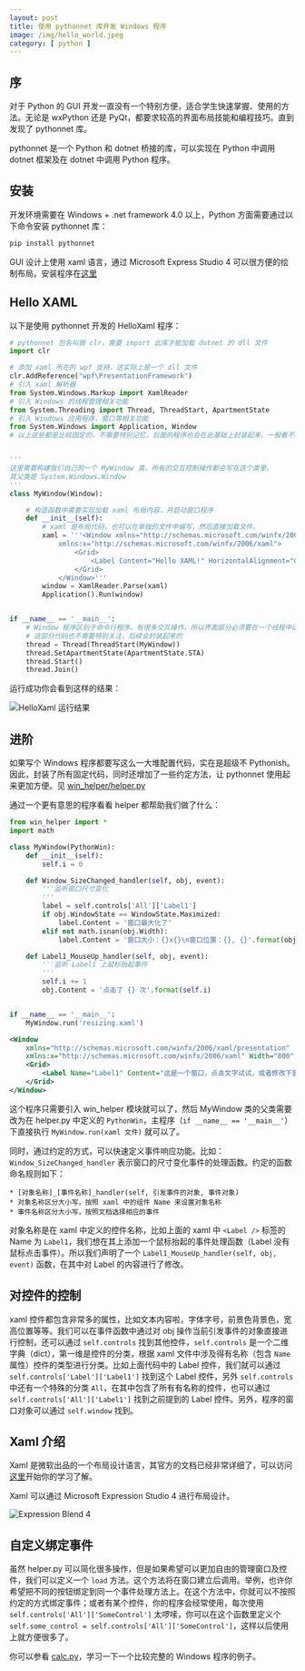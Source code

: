 ```yaml
---
layout: post
title: 使用 pythonnet 库开发 Windows 程序
image: /img/hello_world.jpeg
category: [ python ]
---
```


## 序
对于 Python 的 GUI 开发一直没有一个特别方便，适合学生快速掌握、使用的方法。无论是 wxPython 还是 PyQt，都要求较高的界面布局技能和编程技巧。直到发现了 pythonnet 库。

pythonnet 是一个 Python 和 dotnet 桥接的库，可以实现在 Python 中调用 dotnet 框架及在 dotnet 中调用 Python 程序。

## 安装
开发环境需要在 Windows + .net framework 4.0 以上，Python 方面需要通过以下命令安装 pythonnet 库：
```bash
pip install pythonnet
```

GUI 设计上使用 xaml 语言，通过 Microsoft Express Studio 4 可以很方便的绘制布局。安装程序在[这里](http://download.microsoft.com/download/B/4/E/B4E108E1-14EC-4E9D-96ED-379D687270C0/ExpressionStudio_UltimateTrial_zh-Hans.exe)

## Hello XAML
以下是使用 pythonnet 开发的 HelloXaml 程序：
```python
# pythonnet 包名叫做 clr，需要 import 此库才能加载 dotnet 的 dll 文件
import clr                                                          

# 添加 xaml 所在的 wpf 支持，这实际上是一个 dll 文件
clr.AddReference("wpf\PresentationFramework")
# 引入 xaml 解析器
from System.Windows.Markup import XamlReader
# 引入 Windows 的线程管理相关功能
from System.Threading import Thread, ThreadStart, ApartmentState
# 引入 Windows 应用程序，窗口等相关功能
from System.Windows import Application, Window
# 以上这些都是比较固定的，不需要特别记忆，后面的程序也会在此基础上封装起来，一般看不到的


'''
这里需要构建我们自己的一个 MyWindow 类，所有的交互控制操作都会写在这个类里。
其父类是 System.Windows.Window
'''
class MyWindow(Window):

    # 构造函数中需要实现加载 xaml 布局内容，并启动窗口程序
    def __init__(self):
        # xaml 是布局代码，也可以在单独的文件中编写，然后直接加载文件。
        xaml = '''<Window xmlns="http://schemas.microsoft.com/winfx/2006/xaml/presentation"
            xmlns:x="http://schemas.microsoft.com/winfx/2006/xaml">
                <Grid>
                    <Label Content="Hello XAML!" HorizontalAlignment="Center" VerticalAlignment="Center"/>
                </Grid>
            </Window>'''
        window = XamlReader.Parse(xaml)
        Application().Run(window)


if __name__ == '__main__':
    # Window 程序区别于命令行程序，有很多交互操作，所以界面部分必须要在一个线程中运行。
    # 这部分代码也不需要特别关注，后续会封装起来的
    thread = Thread(ThreadStart(MyWindow))
    thread.SetApartmentState(ApartmentState.STA)
    thread.Start()
    thread.Join()
```

运行成功你会看到这样的结果：

![HelloXaml 运行结果](./1.png)

## 进阶
如果写个 Windows 程序都要写这么一大堆配置代码，实在是超级不 Pythonish。因此，封装了所有固定代码，同时还增加了一些约定方法，让 pythonnet 使用起来更加方便。见 [win_helper/helper.py](./win_helper/helper.py)

通过一个更有意思的程序看看 helper 都帮助我们做了什么：
```python
from win_helper import *
import math

class MyWindow(PythonWin):
    def __init__(self):
        self.i = 0

    def Window_SizeChanged_handler(self, obj, event):
        '''监听窗口尺寸变化
        '''
        label = self.controls['All']['Label1']
        if obj.WindowState == WindowState.Maximized:
            label.Content = '窗口最大化了'
        elif not math.isnan(obj.Width):
            label.Content = '窗口大小：{}x{}\n窗口位置：{}, {}'.format(obj.Width, obj.Height, obj.Top, obj.Left)

    def Label1_MouseUp_handler(self, obj, event):
        '''监听 Label1 上鼠标抬起事件
        '''
        self.i += 1
        obj.Content = '点击了 {} 次'.format(self.i)


if __name__ == '__main__':
    MyWindow.run('resizing.xaml')
```

```xml
<Window
    xmlns="http://schemas.microsoft.com/winfx/2006/xaml/presentation"
    xmlns:x="http://schemas.microsoft.com/winfx/2006/xaml" Width="800" Height="600">
    <Grid>
        <Label Name="Label1" Content="这是一个窗口，点击文字试试，或者修改下窗口尺寸" HorizontalAlignment="Center" VerticalAlignment="Center"/>
    </Grid>
</Window>
```


这个程序只需要引入 win_helper 模块就可以了，然后 MyWindow 类的父类需要改为在 helper.py 中定义的 `PythonWin`，主程序（`if __name__ == '__main__'`）下直接执行 `MyWindow.run(xaml 文件)` 就可以了。

同时，通过约定的方式，可以快速定义事件响应功能。比如：`Window_SizeChanged_handler` 表示窗口的尺寸变化事件的处理函数。约定的函数命名规则如下：

    * [对象名称]_[事件名称]_handler(self, 引发事件的对象, 事件对象)
    * 对象名称区分大小写，按照 xaml 中的组件 Name 来设置对象名称
    * 事件名称区分大小写，按照文档选择相应的事件

对象名称是在 xaml 中定义的控件名称，比如上面的 xaml 中 `<Label />` 标签的 Name 为 `Label1`，我们想在其上添加一个鼠标抬起的事件处理函数（Label 没有鼠标点击事件）。所以我们声明了一个 `Label1_MouseUp_handler(self, obj, event)` 函数，在其中对 Label 的内容进行了修改。


## 对控件的控制

xaml 控件都包含非常多的属性，比如文本内容啦，字体字号，前景色背景色，宽高位置等等。我们可以在事件函数中通过对 obj 操作当前引发事件的对象直接进行控制，还可以通过 `self.controls` 找到其他控件，`self.controls` 是一个二维字典（dict），第一维是控件的分类，根据 xaml 文件中涉及得有名称（包含 `Name` 属性）控件的类型进行分类。比如上面代码中的 Label 控件，我们就可以通过 `self.controls['Label']['Label1']` 找到这个 Label 控件，另外 `self.controls` 中还有一个特殊的分类 `All`，在其中包含了所有有名称的控件，也可以通过 `self.controls['All']['Label1']` 找到之前提到的 Label 控件。另外，程序的窗口对象可以通过 `self.window` 找到。

## Xaml 介绍

Xaml 是微软出品的一个布局设计语言，其官方的文档已经非常详细了，可以访问[这里](https://msdn.microsoft.com/zh-cn/library/windows/apps/mt228349.aspx)开始你的学习了解。

Xaml 可以通过 Microsoft Expression Studio 4 进行布局设计。

![Expression Blend 4](./2.png)

## 自定义绑定事件

虽然 helper.py 可以简化很多操作，但是如果希望可以更加自由的管理窗口及控件，我们可以定义一个 `load` 方法。这个方法将在窗口建立后调用。举例，也许你希望把不同的按钮绑定到同一个事件处理方法上。在这个方法中，你就可以不按照约定的方式绑定事件；或者有某个控件，你的程序会经常使用，每次使用 `self.controls['All']['SomeControl']` 太啰嗦，你可以在这个函数里定义个 `self.some_control = self.controls['All']['SomeControl']`，这样以后使用上就方便很多了。

你可以参看 [calc.py](./calc.py)，学习一下一个比较完整的 Windows 程序的例子。

